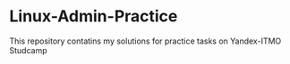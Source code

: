 # Linux-Admin-Practice
This repository contatins my solutions for practice tasks on Yandex-ITMO Studcamp
